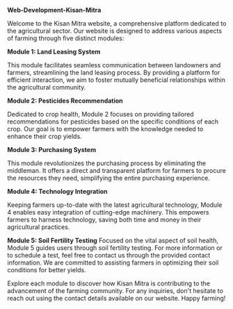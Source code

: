 ****Web-Development-Kisan-Mitra****

Welcome to the Kisan Mitra website, a comprehensive platform dedicated to the agricultural sector. Our website is designed to address various aspects of farming through five distinct modules:

**Module 1: Land Leasing System**

This module facilitates seamless communication between landowners and farmers, streamlining the land leasing process. By providing a platform for efficient interaction, we aim to foster mutually beneficial relationships within the agricultural community.

**Module 2: Pesticides Recommendation**

Dedicated to crop health, Module 2 focuses on providing tailored recommendations for pesticides based on the specific conditions of each crop. Our goal is to empower farmers with the knowledge needed to enhance their crop yields.

**Module 3: Purchasing System**

This module revolutionizes the purchasing process by eliminating the middleman. It offers a direct and transparent platform for farmers to procure the resources they need, simplifying the entire purchasing experience.

**Module 4: Technology Integration**

Keeping farmers up-to-date with the latest agricultural technology, Module 4 enables easy integration of cutting-edge machinery. This empowers farmers to harness technology, saving both time and money in their agricultural practices.

**Module 5: Soil Fertility Testing**
Focused on the vital aspect of soil health, Module 5 guides users through soil fertility testing. For more information or to schedule a test, feel free to contact us through the provided contact information. We are committed to assisting farmers in optimizing their soil conditions for better yields.

Explore each module to discover how Kisan Mitra is contributing to the advancement of the farming community. For any inquiries, don't hesitate to reach out using the contact details available on our website. Happy farming!
